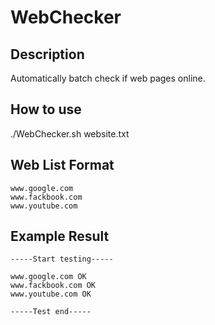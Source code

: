 # WebChecker
## Description
Automatically batch check if web pages online.

## How to use
./WebChecker.sh website.txt

## Web List Format
```
www.google.com
www.fackbook.com
www.youtube.com

```

## Example Result
```
-----Start testing-----

www.google.com OK
www.fackbook.com OK
www.youtube.com OK

-----Test end-----
```


